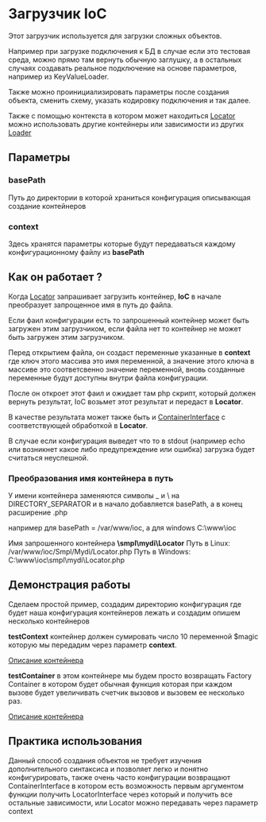 # Загрузчик IoC

Этот загрузчик используется для загрузки сложных объектов.

Например при загрузке подключения к БД в случае если это тестовая среда, 
можно прямо там вернуть обычную заглушку, а в остальных случаях 
создавать реальное подключение на основе параметров, например из 
KeyValueLoader.

Также можно проинициализировать параметры после создания объекта, 
сменить схему, указать кодировку подключения и так далее.

Также с помощью контекста в котором может находиться [Locator](../Locator)
можно использовать другие контейнеры или зависимости из других [Loader](../Loader)

## Параметры

### basePath

Путь до директории в которой храниться конфигурация описывающая создание 
контейнеров

### context

Здесь хранятся параметры которые будут передаваться каждому 
конфигурационному файлу из **basePath**

## Как он работает ?

Когда [Locator](../Locator) запрашивает загрузить контейнер, **IoC** в
начале преобразует запрощенное имя в путь до файла.

Если фаил конфигурации есть то запрошенный контейнер может быть
загружен этим загрузчиком, если файла нет то контейнер не может быть 
загружен этим загрузчиком.

Перед открытием файла, он создаст переменные указанные в **context** где 
ключ этого массива это имя переменной, а значение этого ключа в массиве 
это соответсвенно значение переменной, вновь созданные переменные будут 
доступны внутри файла конфигурации.

После он откроет этот фаил и ожидает там php скрипт, который должен 
вернуть результат, IoC возьмет этот результат и передаст в **Locator**. 

В качестве результата может также быть и [ContainerInterface](../Container) 
с соответствующей обработкой в **Locator**.

В случае если конфигурация выведет что то в stdout (например echo или 
возникнет какое либо предупреждение или ошибка) загрузка будет считаться 
неуспешной.

### Преобразования имя контейнера в путь

У имени контейнера заменяются символы _ и \ на DIRECTORY_SEPARATOR и в 
начало добавляется basePath, а в конец расширение .php

например для basePath = /var/www/ioc, а для windows С:\www\ioc

Имя запрошенного контейнера **\smpl\mydi\Locator**
Путь в Linux: /var/www/ioc/Smpl/Mydi/Locator.php
Путь в Windows: C:\www\ioc\smpl\mydi\Locator.php

## Демонстрация работы

Сделаем простой пример, создадим директорию конфигурация где будет 
наша конфигурация контейнеров лежать и создадим опишем несколько
контейнеров

**testContext** контейнер должен сумировать число 10 переменной $magic 
которую мы передадим через параметр **context**.

[Описание контейнера](testContext.php)

**testContainer** в этом контейнере мы будем просто возвращать Factory 
Container в котором будет обычная функция которая при каждом вызове 
будет увеличивать счетчик вызовов и вызовем ее несколько раз.

[Описание контейнера](testContainer.php)

## Практика использования

Данный способ создания объектов не требует изучения дополнительного 
синтаксиса и позволяет легко и понятно конфигурировать, также очень 
часто конфигурации возвращают ContainerInterface в котором есть 
возможность первым аргументом функции получить LocatorInterface через 
который и получить все остальные зависимости, или Locator можно 
передавать через параметр context